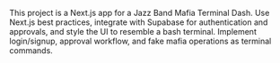 <!-- Use this file to provide workspace-specific custom instructions to Copilot. For more details, visit https://code.visualstudio.com/docs/copilot/copilot-customization#_use-a-githubcopilotinstructionsmd-file -->

This project is a Next.js app for a Jazz Band Mafia Terminal Dash. Use Next.js best practices, integrate with Supabase for authentication and approvals, and style the UI to resemble a bash terminal. Implement login/signup, approval workflow, and fake mafia operations as terminal commands.
